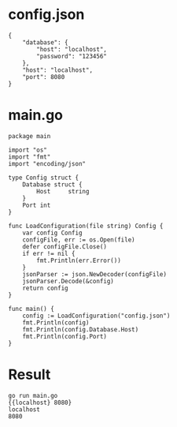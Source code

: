 config.json
===========

    {
        "database": {
            "host": "localhost",
            "password": "123456"
        },
        "host": "localhost",
        "port": 8080
    }

main.go
=======

    package main

    import "os"
    import "fmt"
    import "encoding/json"

    type Config struct {
        Database struct {
            Host     string
        }
        Port int
    }

    func LoadConfiguration(file string) Config {
        var config Config
        configFile, err := os.Open(file)
        defer configFile.Close()
        if err != nil {
            fmt.Println(err.Error())
        }
        jsonParser := json.NewDecoder(configFile)
        jsonParser.Decode(&config)
        return config
    }

    func main() {
        config := LoadConfiguration("config.json")
        fmt.Println(config)
        fmt.Println(config.Database.Host)
        fmt.Println(config.Port)
    }

Result
======

    go run main.go
    {{localhost} 8080}
    localhost
    8080
